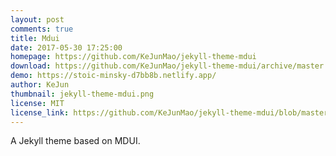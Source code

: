 ```yaml
---
layout: post
comments: true
title: Mdui
date: 2017-05-30 17:25:00 
homepage: https://github.com/KeJunMao/jekyll-theme-mdui
download: https://github.com/KeJunMao/jekyll-theme-mdui/archive/master.zip
demo: https://stoic-minsky-d7bb8b.netlify.app/
author: KeJun
thumbnail: jekyll-theme-mdui.png
license: MIT
license_link: https://github.com/KeJunMao/jekyll-theme-mdui/blob/master/LICENSE.txt
---
```


A Jekyll theme based on MDUI.
